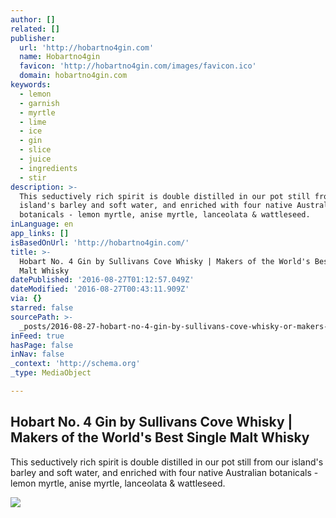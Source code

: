 ```yaml
---
author: []
related: []
publisher:
  url: 'http://hobartno4gin.com'
  name: Hobartno4gin
  favicon: 'http://hobartno4gin.com/images/favicon.ico'
  domain: hobartno4gin.com
keywords:
  - lemon
  - garnish
  - myrtle
  - lime
  - ice
  - gin
  - slice
  - juice
  - ingredients
  - stir
description: >-
  This seductively rich spirit is double distilled in our pot still from our
  island's barley and soft water, and enriched with four native Australian
  botanicals - lemon myrtle, anise myrtle, lanceolata & wattleseed.
inLanguage: en
app_links: []
isBasedOnUrl: 'http://hobartno4gin.com/'
title: >-
  Hobart No. 4 Gin by Sullivans Cove Whisky | Makers of the World's Best Single
  Malt Whisky
datePublished: '2016-08-27T01:12:57.049Z'
dateModified: '2016-08-27T00:43:11.909Z'
via: {}
starred: false
sourcePath: >-
  _posts/2016-08-27-hobart-no-4-gin-by-sullivans-cove-whisky-or-makers-of-the-wo.md
inFeed: true
hasPage: false
inNav: false
_context: 'http://schema.org'
_type: MediaObject

---
```

<article style=""><h1>Hobart No. 4 Gin by Sullivans Cove Whisky | Makers of the World's Best Single Malt Whisky</h1><p>This seductively rich spirit is double distilled in our pot still from our island's barley and soft water, and enriched with four native Australian botanicals - lemon myrtle, anise myrtle, lanceolata &amp; wattleseed.</p><img src="http://hobartno4gin.com/images/hobart-no4-gin.jpg" /></article>
